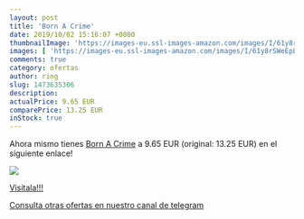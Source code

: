 ```yaml
---
layout: post
title: 'Born A Crime'
date: 2019/10/02 15:16:07 +0000
thumbnailImage: 'https://images-eu.ssl-images-amazon.com/images/I/61y8rSWeEpL._SL200_.jpg'
images: [ 'https://images-eu.ssl-images-amazon.com/images/I/61y8rSWeEpL._SL200_.jpg' ]
comments: true
category: ofertas
author: ring
slug: 1473635306
description:
actualPrice: 9.65 EUR
comparePrice: 13.25 EUR
inStock: true
---
```


Ahora mismo tienes [Born A Crime](https://www.amazon.com/dp/1473635306/?tag=redken08-20) a 9.65 EUR (original: 13.25 EUR) en el siguiente enlace!

[![](https://images-eu.ssl-images-amazon.com/images/I/61y8rSWeEpL._SL200_.jpg)](https://www.amazon.com/dp/1473635306/?tag=redken08-20)

[Visítala!!!](https://www.amazon.com/dp/1473635306/?tag=redken08-20)

[Consulta otras ofertas en nuestro canal de telegram](https://t.me/s/ofertas25)

